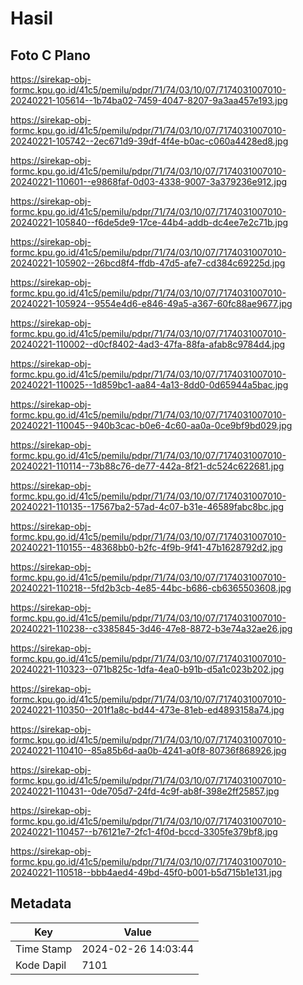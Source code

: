 # Hasil

## Foto C Plano

https://sirekap-obj-formc.kpu.go.id/41c5/pemilu/pdpr/71/74/03/10/07/7174031007010-20240221-105614--1b74ba02-7459-4047-8207-9a3aa457e193.jpg

https://sirekap-obj-formc.kpu.go.id/41c5/pemilu/pdpr/71/74/03/10/07/7174031007010-20240221-105742--2ec671d9-39df-4f4e-b0ac-c060a4428ed8.jpg

https://sirekap-obj-formc.kpu.go.id/41c5/pemilu/pdpr/71/74/03/10/07/7174031007010-20240221-110601--e9868faf-0d03-4338-9007-3a379236e912.jpg

https://sirekap-obj-formc.kpu.go.id/41c5/pemilu/pdpr/71/74/03/10/07/7174031007010-20240221-105840--f6de5de9-17ce-44b4-addb-dc4ee7e2c71b.jpg

https://sirekap-obj-formc.kpu.go.id/41c5/pemilu/pdpr/71/74/03/10/07/7174031007010-20240221-105902--26bcd8f4-ffdb-47d5-afe7-cd384c69225d.jpg

https://sirekap-obj-formc.kpu.go.id/41c5/pemilu/pdpr/71/74/03/10/07/7174031007010-20240221-105924--9554e4d6-e846-49a5-a367-60fc88ae9677.jpg

https://sirekap-obj-formc.kpu.go.id/41c5/pemilu/pdpr/71/74/03/10/07/7174031007010-20240221-110002--d0cf8402-4ad3-47fa-88fa-afab8c9784d4.jpg

https://sirekap-obj-formc.kpu.go.id/41c5/pemilu/pdpr/71/74/03/10/07/7174031007010-20240221-110025--1d859bc1-aa84-4a13-8dd0-0d65944a5bac.jpg

https://sirekap-obj-formc.kpu.go.id/41c5/pemilu/pdpr/71/74/03/10/07/7174031007010-20240221-110045--940b3cac-b0e6-4c60-aa0a-0ce9bf9bd029.jpg

https://sirekap-obj-formc.kpu.go.id/41c5/pemilu/pdpr/71/74/03/10/07/7174031007010-20240221-110114--73b88c76-de77-442a-8f21-dc524c622681.jpg

https://sirekap-obj-formc.kpu.go.id/41c5/pemilu/pdpr/71/74/03/10/07/7174031007010-20240221-110135--17567ba2-57ad-4c07-b31e-46589fabc8bc.jpg

https://sirekap-obj-formc.kpu.go.id/41c5/pemilu/pdpr/71/74/03/10/07/7174031007010-20240221-110155--48368bb0-b2fc-4f9b-9f41-47b1628792d2.jpg

https://sirekap-obj-formc.kpu.go.id/41c5/pemilu/pdpr/71/74/03/10/07/7174031007010-20240221-110218--5fd2b3cb-4e85-44bc-b686-cb6365503608.jpg

https://sirekap-obj-formc.kpu.go.id/41c5/pemilu/pdpr/71/74/03/10/07/7174031007010-20240221-110238--c3385845-3d46-47e8-8872-b3e74a32ae26.jpg

https://sirekap-obj-formc.kpu.go.id/41c5/pemilu/pdpr/71/74/03/10/07/7174031007010-20240221-110323--071b825c-1dfa-4ea0-b91b-d5a1c023b202.jpg

https://sirekap-obj-formc.kpu.go.id/41c5/pemilu/pdpr/71/74/03/10/07/7174031007010-20240221-110350--201f1a8c-bd44-473e-81eb-ed4893158a74.jpg

https://sirekap-obj-formc.kpu.go.id/41c5/pemilu/pdpr/71/74/03/10/07/7174031007010-20240221-110410--85a85b6d-aa0b-4241-a0f8-80736f868926.jpg

https://sirekap-obj-formc.kpu.go.id/41c5/pemilu/pdpr/71/74/03/10/07/7174031007010-20240221-110431--0de705d7-24fd-4c9f-ab8f-398e2ff25857.jpg

https://sirekap-obj-formc.kpu.go.id/41c5/pemilu/pdpr/71/74/03/10/07/7174031007010-20240221-110457--b76121e7-2fc1-4f0d-bccd-3305fe379bf8.jpg

https://sirekap-obj-formc.kpu.go.id/41c5/pemilu/pdpr/71/74/03/10/07/7174031007010-20240221-110518--bbb4aed4-49bd-45f0-b001-b5d715b1e131.jpg


## Metadata

| Key        | Value               |
| ---------- | ------------------- |
| Time Stamp | 2024-02-26 14:03:44 |
| Kode Dapil | 7101                |



